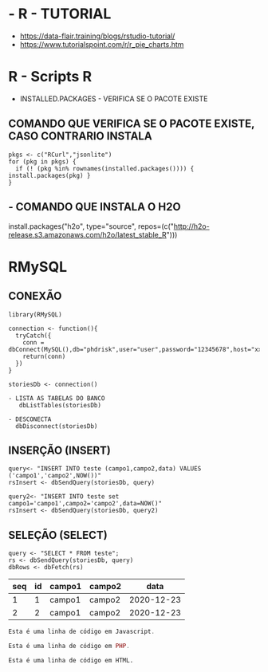 # - R - TUTORIAL
 - https://data-flair.training/blogs/rstudio-tutorial/
 - https://www.tutorialspoint.com/r/r_pie_charts.htm
 
 

# R - Scripts R
- INSTALLED.PACKAGES - VERIFICA SE O PACOTE EXISTE


## COMANDO QUE VERIFICA SE O PACOTE EXISTE, CASO CONTRARIO INSTALA
```
pkgs <- c("RCurl","jsonlite")
for (pkg in pkgs) {
  if (! (pkg %in% rownames(installed.packages()))) { install.packages(pkg) }
}
```
## - COMANDO QUE INSTALA O H2O
install.packages("h2o", type="source", repos=(c("http://h2o-release.s3.amazonaws.com/h2o/latest_stable_R")))


# RMySQL
## CONEXÃO
```
library(RMySQL)

connection <- function(){
  tryCatch({
    conn = dbConnect(MySQL(),db="phdrisk",user="user",password="12345678",host="xxx.xxx.xxx",port=3306)
    return(conn)
  })
}
    
storiesDb <- connection() 

- LISTA AS TABELAS DO BANCO
   dbListTables(storiesDb)
   
- DESCONECTA
  dbDisconnect(storiesDb)
 ```
 ## INSERÇÃO (INSERT)
 ```
 query<- "INSERT INTO teste (campo1,campo2,data) VALUES ('campo1','campo2',NOW())"
rsInsert <- dbSendQuery(storiesDb, query)

query2<- "INSERT INTO teste set campo1='campo1',campo2='campo2',data=NOW()"
rsInsert <- dbSendQuery(storiesDb, query2)
```
## SELEÇÃO (SELECT) 
```
query <- "SELECT * FROM teste";
rs <- dbSendQuery(storiesDb, query)
dbRows <- dbFetch(rs)
```

  seq |id |campo1 |campo2 | data|
  --- |---|-------|-------|-----  
   1  |1  |campo1 |campo2 |2020-12-23
   2  |2  |campo1 |campo2 |2020-12-23



~~~javascript
Esta é uma linha de código em Javascript.
~~~

~~~php
Esta é uma linha de código em PHP.
~~~

~~~html
Esta é uma linha de código em HTML.
~~~

